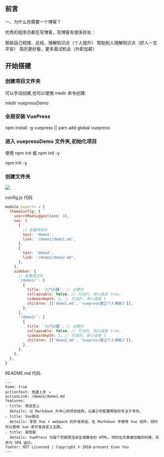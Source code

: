 ## 前言

一、为什么你需要一个博客？

优秀的程序员都在写博客，写博客有很多好处：

帮助自己梳理、总结、理解知识点（个人提升）
帮助别人理解知识点（好人一生平安）
简历更好看，更多面试机会（升职加薪）

## 开始搭建

### 创建项目文件夹

可以手动创建,也可以使用 mkdir 命令创建:

mkdir vuepressDemo

### 全局安装 VuePress

npm install -g vuepress || yarn add global vuepress

### 进入 vuepressDemo 文件夹,初始化项目

使用 npm init 或 npm init -y

npm init -y

### 创建文件夹

![](/项目目录图片.png)

config.js 代码

```javascript
module.exports = {
  themeConfig: {
    searchMaxSuggestions: 10,
    nav: [
      {
        // 配置导航栏
        text: 'demo1',
        link: '/demo1/demo1.md',
      },
      {
        text: 'demo2',
        link: '/demo2/demo2.md',
      },
    ],
    sidebar: {
      // 配置侧边栏
      '/demo1/': [
        {
          title: '入门兴趣', // 必要的
          collapsable: false, // 可选的, 默认值是 true,
          sidebarDepth: 1, // 可选的, 默认值是 1
          children: [['demo1.md', 'vuepress建立个人博客1']],
        },
      ],
      '/demo2/': [
        {
          title: '入门兴趣', // 必要的
          collapsable: false, // 可选的, 默认值是 true,
          sidebarDepth: 1, // 可选的, 默认值是 1
          children: [['demo2.md', 'vuepress建立个人博客2']],
        },
      ],
    },
  },
}
```

README.md 代码

```
---
home: true
actionText: 快速上手 →
actionLink: /demo1/demo1.md
features:
- title: 简洁至上
  details: 以 Markdown 为中心的项目结构，以最少的配置帮助你专注于写作。
- title: Vue驱动
  details: 享受 Vue + webpack 的开发体验，在 Markdown 中使用 Vue 组件，同时可以使用 Vue 来开发自定义主题。
- title: 高性能
  details: VuePress 为每个页面预渲染生成静态的 HTML，同时在页面被加载的时候，将作为 SPA 运行。
footer: MIT Licensed | Copyright © 2018-present Evan You
---
```